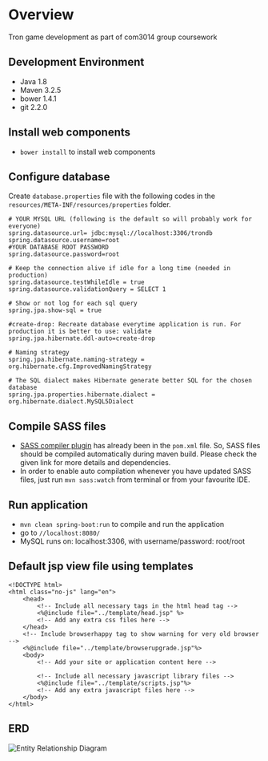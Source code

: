 # Overview
Tron game development as part of com3014 group coursework

## Development Environment
* Java 1.8
* Maven 3.2.5
* bower 1.4.1
* git 2.2.0

## Install web components
* ```bower install``` to install web components

## Configure database
Create ```database.properties``` file with the following codes in the ```resources/META-INF/resources/properties``` folder.

    # YOUR MYSQL URL (following is the default so will probably work for everyone)
    spring.datasource.url= jdbc:mysql://localhost:3306/trondb
    spring.datasource.username=root
    #YOUR DATABASE ROOT PASSWORD
    spring.datasource.password=root
    
    # Keep the connection alive if idle for a long time (needed in production)
    spring.datasource.testWhileIdle = true
    spring.datasource.validationQuery = SELECT 1
    
    # Show or not log for each sql query
    spring.jpa.show-sql = true
    
    #create-drop: Recreate database everytime application is run. For production it is better to use: validate
    spring.jpa.hibernate.ddl-auto=create-drop
    
    # Naming strategy
    spring.jpa.hibernate.naming-strategy = org.hibernate.cfg.ImprovedNamingStrategy
    
    # The SQL dialect makes Hibernate generate better SQL for the chosen database
    spring.jpa.properties.hibernate.dialect = org.hibernate.dialect.MySQL5Dialect

## Compile SASS files
* [SASS compiler plugin](http://www.geodienstencentrum.nl/sass-maven-plugin/plugin-info.html) has already been in the ```pom.xml``` file. So, SASS files should be compiled automatically during maven build. Please check the given link for more details and dependencies.
* In order to enable auto compilation whenever you have updated SASS files, just run ```mvn sass:watch``` from terminal or from your favourite IDE.

## Run application
* ```mvn clean spring-boot:run``` to compile and run the application
* go to ```//localhost:8080/```
* MySQL runs on: localhost:3306, with username/password: root/root

## Default jsp view file using templates
    <!DOCTYPE html>
    <html class="no-js" lang="en">
        <head>
            <!-- Include all necessary tags in the html head tag -->
            <%@include file="../template/head.jsp" %>
            <!-- Add any extra css files here -->
        </head>
        <!-- Include browserhappy tag to show warning for very old browser -->
        <%@include file="../template/browserupgrade.jsp"%>
        <body>
            <!-- Add your site or application content here -->
            
            <!-- Include all necessary javascript library files -->
            <%@include file="../template/scripts.jsp"%>
            <!-- Add any extra javascript files here -->
        </body>
    </html>

## ERD
![Entity Relationship Diagram](https://agthumoe@bitbucket.org/com3014/documentations.git/raw/master/images/ERD.png)